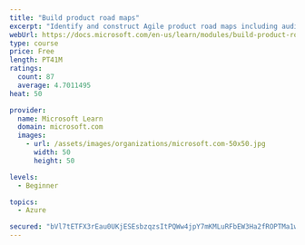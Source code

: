 ```yaml
---
title: "Build product road maps"
excerpt: "Identify and construct Agile product road maps including audiences, prioritization, themes, milestones, epics, and user stories."
webUrl: https://docs.microsoft.com/en-us/learn/modules/build-product-roadmaps/
type: course
price: Free
length: PT41M
ratings:
  count: 87
  average: 4.7011495
heat: 50

provider:
  name: Microsoft Learn
  domain: microsoft.com
  images:
    - url: /assets/images/organizations/microsoft.com-50x50.jpg
      width: 50
      height: 50

levels:
  - Beginner

topics:
  - Azure

secured: "bVl7tETFX3rEau0UKjESEsbzqzsItPQWw4jpY7mKMLuRFbEW3Ha2fROPTMa1wsFx4sVdGSjTuTzXQ0+sJTdmAvx0elzTeDgn4kE+2jZ8igTX4Hgnl7LJuek7kN6I8tTBfr72/NfOMfz9YmS/YbE+o7Mald6QoDsaFAfxaFRnGQNTskM+wbFdcXUb/DUYjjfcAwmRW87IWpYqkaEQuPMRwefnU2kVvn5CP/ymWP1BaLykrjeK46eQZ04bRAF/61ljyx6IWYWLRpoVnkSkjRWfGPdENAwSiJYXOM0rC91NZP+QoqiIxX0OIQzvKGSGTTnVuyJQ/tqDRK/f8B5LJx8hzjrEISzh0lM++w8P6fFvpl3eEE4TkMGhahSqtPno/P9LRS/Wvd7OjvhyUm5uNN82/VIFTufAnGYqBrrYczOF3MI=;/N6v7wI1jL8JQLZYkbSsHQ=="
---
```


